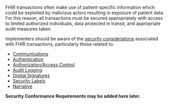 FHIR transactions often make use of patient-specific information which could be exploited by malicious actors resulting in exposure of patient data. For this reason, all transactions must be secured appropriately with access to limited authorized individuals, data protected in transit, and appropriate audit measures taken.

Implementers should be aware of the [security considerations] associated with FHIR transactions, particularly those related to:

-   [Communications]
-   [Authentication]
-   [Authorization/Access Control]
-   [Audit Logging]
-   [Digital Signatures]
-   [Security Labels]
-   [Narrative]

**Security Conformance Requirements may be added here later.**


  [FHIR Communications]: {{site.data.fhir.path}}security.html#http
  [Smart On FHIR]: http://fhir-docs.smarthealthit.org/argonaut-dev/authorization/backend-services/
  [FHIR Security Labels]: {{site.data.fhir.path}}security-labels.html
  [FHIR Provenance]: {{site.data.fhir.path}}provenance.html
  [FHIR Digital Signatures]: {{site.data.fhir.path}}security.html#digital%20signatures

  [security considerations]: {{site.data.fhir.path}}security.html
  [Communications]: {{site.data.fhir.path}}security.html#http
  [Authentication]: {{site.data.fhir.path}}security.html#authentication
  [Authorization/Access Control]: {{site.data.fhir.path}}security.html#authorization/access%20control
  [Audit Logging]: {{site.data.fhir.path}}security.html#audit%20logging
  [Digital Signatures]: {{site.data.fhir.path}}security.html#digital%20signatures
  [Security Labels]: {{site.data.fhir.path}}security-labels.html
  [Narrative]: {{site.data.fhir.path}}security.html#narrative
  [AuditEvent]: {{site.data.fhir.path}}auditevent.html
  [Audit Logging]: {{site.data.fhir.path}}security.html#audit
  [Consent]: {{site.data.fhir.path}}consent.html

